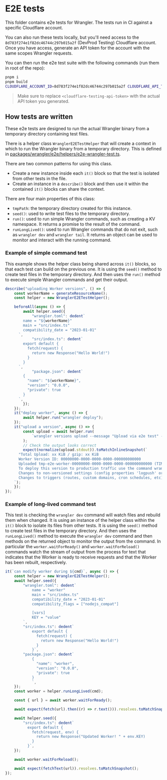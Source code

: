 # E2E tests

This folder contains e2e tests for Wrangler. The tests run in CI against a specific Cloudflare account.

You can also run these tests locally, but you'll need access to the `8d783f274e1f82dc46744c297b015a2f` (DevProd Testing) Cloudflare account. Once you have access, generate an API token for the account with the same scopes Wrangler requests.

You can then run the e2e test suite with the following commands (run them in root of the repo):

```zsh
pnpm i
pnpm build
CLOUDFLARE_ACCOUNT_ID=8d783f274e1f82dc46744c297b015a2f CLOUDFLARE_API_TOKEN=<cloudflare-testing-api-token> WRANGLER="node --no-warnings $PWD/.tmp/wrangler/bin/wrangler.js" WRANGLER_IMPORT="$PWD/.tmp/wrangler/wrangler-dist/cli.js" pnpm --filter wrangler run test:e2e --retry 0
```

> Make sure to replace `<cloudflare-testing-api-token>` with the actual API token you generated.

## How tests are written

These e2e tests are designed to run the actual Wrangler binary from a temporary directory containing test files.

There is a helper class `WranglerE2ETestHelper` that will create a context in which to run the Wrangler binary from a temporary directory.
This is defined in [packages/wrangler/e2e/helpers/e2e-wrangler-test.ts](https://github.com/cloudflare/workers-sdk/tree/main/packages/wrangler/e2e/helpers/e2e-wrangler-test.ts).

There are two common patterns for using this class.

- Create a new instance inside each `it()` block so that the test is isolated from other tests in the file.
- Create an instance in a `describe()` block and then use it within the contained `it()` blocks can share the context.

There are four main properties of this class:

- `tmpPath`: the temporary directory created for this instance.
- `seed()`: used to write test files to the temporary directory.
- `run()`: used to run simple Wrangler commands, such as creating a KV namespace. It returns a promise to the result of the command.
- `runLongLived()`: used to run Wrangler commands that do not exit, such as `wrangler dev` and `wrangler tail`. It returns an object can be used to monitor and interact with the running command.

### Example of simple command test

This example shows the helper class being shared across `it()` blocks, so that each test can build on the previous one.
It is using the `seed()` method to create test files in the temporary directory.
And then uses the `run()` method to execute simple Wrangler commands and get their output.

```ts
describe("uploading Worker versions", () => {
	const workerName = generateResourceName();
	const helper = new WranglerE2ETestHelper();

	beforeAll(async () => {
		await helper.seed({
			"wrangler.toml": dedent`
        name = "${workerName}"
        main = "src/index.ts"
        compatibility_date = "2023-01-01"
      `,
			"src/index.ts": dedent`
        export default {
          fetch(request) {
            return new Response("Hello World!")
          }
        }
      `,
			"package.json": dedent`
        {
          "name": "${workerName}",
          "version": "0.0.0",
          "private": true
        }
      `,
		});
	});
	it("deploy worker", async () => {
		await helper.run("wrangler deploy");
	});
	it("upload a version", async () => {
		const upload = await helper.run(
			`wrangler versions upload --message "Upload via e2e test" --tag "e2e-upload"  --x-versions`
		);
		// Check the output looks correct
		expect(normalize(upload.stdout)).toMatchInlineSnapshot(`
      "Total Upload: xx KiB / gzip: xx KiB
      Worker Version ID: 00000000-0000-0000-0000-000000000000
      Uploaded tmp-e2e-worker-00000000-0000-0000-0000-000000000000 (TIMINGS)
      To deploy this version to production traffic use the command wrangler versions deploy --experimental-versions
      Changes to non-versioned settings (config properties 'logpush' or 'tail_consumers') take effect after your next deployment using the command wrangler versions deploy --experimental-versions
      Changes to triggers (routes, custom domains, cron schedules, etc) must be applied with the command wrangler triggers deploy --experimental-versions"
    `);
	});
});
```

### Example of long-lived command test

This test is checking the `wrangler dev` command will watch files and rebuild them when changed.
It is using an instance of the helper class within the `it()` block to isolate its files from other tests.
It is using the `seed()` method to create test files in the temporary directory.
And then uses the `runLongLived()` method to execute the `wrangler dev` command and then methods on the returned object to monitor the output from the command.
In particular the `worker.waitForReady()` and `worker.waitForReload()` commands watch the stream of output from the process for text that indicates that the Worker is ready to receive requests and that the Worker has been rebuilt, respectively.

```ts
it(`can modify worker during ${cmd}`, async () => {
	const helper = new WranglerE2ETestHelper();
	await helper.seed({
		"wrangler.toml": dedent`
            name = "worker"
            main = "src/index.ts"
            compatibility_date = "2023-01-01"
            compatibility_flags = ["nodejs_compat"]

            [vars]
            KEY = "value"
        `,
		"src/index.ts": dedent`
            export default {
              fetch(request) {
                return new Response("Hello World!")
              }
            }`,
		"package.json": dedent`
            {
              "name": "worker",
              "version": "0.0.0",
              "private": true
            }
            `,
	});
	const worker = helper.runLongLived(cmd);

	const { url } = await worker.waitForReady();

	await expect(fetch(url).then((r) => r.text())).resolves.toMatchSnapshot();

	await helper.seed({
		"src/index.ts": dedent`
          export default {
            fetch(request, env) {
              return new Response("Updated Worker! " + env.KEY)
            }
          }`,
	});

	await worker.waitForReload();

	await expect(fetchText(url)).resolves.toMatchSnapshot();
});
```
